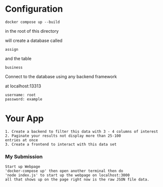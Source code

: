 # Configuration
```
docker compose up --build
```

in the root of this directory

will create a database called 

```
assign
```

and the table

```
business
```

Connect to the database using any backend framework

at localhost:13313
```
username: root
password: example
```

# Your App
```
1. Create a backend to filter this data with 3 - 4 columns of interest
2. Paginate your results not display more than 25-100
entries at once
3. Create a frontend to interact with this data set
```


### My Submission
```
Start up Webpage
'docker-compose up' then open another terminal then do
'node index.js' to start up the webpage on localhost:3000
all that shows up on the page right now is the raw JSON file data.

```